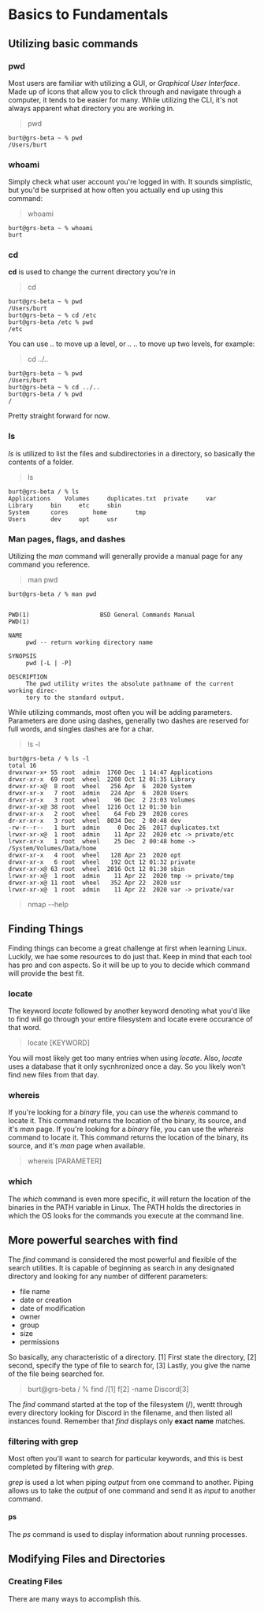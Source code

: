 # Basics to Fundamentals

## Utilizing basic commands

### pwd

Most users are familiar with utilizing a GUI, or _Graphical User Interface_. Made up of icons that allow you to click through and navigate through a computer, it tends to be easier for many. While utilizing the CLI, it's not always apparent what directory you are working in.

> pwd

```OUTPUT
burt@grs-beta ~ % pwd
/Users/burt
```

### whoami

Simply check what user account you're logged in with. It sounds simplistic, but you'd be surprised at how often you actually end up using this command:

> whoami

```OUTPUT
burt@grs-beta ~ % whoami
burt
```

### cd

__cd__ is used to change the current directory you're in

> cd 

```OUPUT
burt@grs-beta ~ % pwd
/Users/burt
burt@grs-beta ~ % cd /etc
burt@grs-beta /etc % pwd
/etc
```

You can use _.._ to move up a level, or _.. .._ to move up two levels, for example:

> cd ../..

```OUTPUT
burt@grs-beta ~ % pwd
/Users/burt
burt@grs-beta ~ % cd ../..
burt@grs-beta / % pwd
/
```

Pretty straight forward for now.

### ls

_ls_ is utilized to list the files and subdirectories in a directory, so basically the contents of a folder.

> ls

```OUTPUT
burt@grs-beta / % ls
Applications	Volumes		duplicates.txt	private		var
Library		bin		etc		sbin
System		cores		home		tmp
Users		dev		opt		usr
```

### Man pages, flags, and dashes

Utilizing the _man_ command will generally provide a manual page for any command you reference.

> man pwd

```OUTPUT
burt@grs-beta / % man pwd


PWD(1)                    BSD General Commands Manual                   PWD(1)

NAME
     pwd -- return working directory name

SYNOPSIS
     pwd [-L | -P]

DESCRIPTION
     The pwd utility writes the absolute pathname of the current working direc-
     tory to the standard output.

```

While utilizing commands, most often you will be adding parameters. Parameters are done using dashes, generally two dashes are reserved for full words, and singles dashes are for a char.

> ls -l

```OUTPUT
burt@grs-beta / % ls -l
total 16
drwxrwxr-x+ 55 root  admin  1760 Dec  1 14:47 Applications
drwxr-xr-x  69 root  wheel  2208 Oct 12 01:35 Library
drwxr-xr-x@  8 root  wheel   256 Apr  6  2020 System
drwxr-xr-x   7 root  admin   224 Apr  6  2020 Users
drwxr-xr-x   3 root  wheel    96 Dec  2 23:03 Volumes
drwxr-xr-x@ 38 root  wheel  1216 Oct 12 01:30 bin
drwxr-xr-x   2 root  wheel    64 Feb 29  2020 cores
dr-xr-xr-x   3 root  wheel  8034 Dec  2 00:48 dev
-rw-r--r--   1 burt  admin     0 Dec 26  2017 duplicates.txt
lrwxr-xr-x@  1 root  admin    11 Apr 22  2020 etc -> private/etc
lrwxr-xr-x   1 root  wheel    25 Dec  2 00:48 home -> /System/Volumes/Data/home
drwxr-xr-x   4 root  wheel   128 Apr 23  2020 opt
drwxr-xr-x   6 root  wheel   192 Oct 12 01:32 private
drwxr-xr-x@ 63 root  wheel  2016 Oct 12 01:30 sbin
lrwxr-xr-x@  1 root  admin    11 Apr 22  2020 tmp -> private/tmp
drwxr-xr-x@ 11 root  wheel   352 Apr 22  2020 usr
lrwxr-xr-x@  1 root  admin    11 Apr 22  2020 var -> private/var
```

> nmap --help

## Finding Things

Finding things can become a great challenge at first when learning Linux. Luckily, we hae some resources to do just that. Keep in mind that each tool has pro and con aspects. So it will be up to you to decide which command will provide the best fit.

### locate

The keyword _locate_ followed by another keyword denoting what you'd like to find will go through your entire filesystem and locate evere occurance of that word.

> locate [KEYWORD]

You will most likely get too many entries when using _locate_. Also, _locate_ uses a database that it only sycnhronized once a day. So you likely won't find new files from that day.

### whereis

If you're looking for a _binary_ file, you can use the _whereis_ command to locate it. This command returns the location of the binary, its source, and it's _man_ page.
If you're looking for a _binary_ file, you can use the _whereis_ command to locate it. This command returns the location of the binary, its source, and it's _man_ page when available.

> whereis [PARAMETER]

### which

The _which_ command is even more specific, it will return the location of the binaries in the PATH variable in Linux. 
The PATH holds the directories in which the OS looks for the commands you execute at the command line. 

## More powerful searches with find

The _find_ command is considered the most powerful and flexible of the search utilities. It is capable of beginning as search in any designated directory  and looking for any number of different parameters:

* file name
* date or creation
* date of modification
* owner
* group
* size
* permissions

So basically, any characteristic of a directory. [1] First state the directory, [2] second, specify the type of file to search for, [3] Lastly, you give the name of the file being searched for.

> burt@grs-beta / % find /[1] f[2] -name Discord[3]

The _find_ command started at the top of the filesystem (/), wentt through every directory looking for Discord in the filename, and then listed all instances found. Remember that _find_ displays only __exact name__ matches.

### filtering with grep

Most often you'll want to search for particular keywords, and this is best completed by filtering with _grep_.

_grep_ is used a lot when piping _output_ from one command to another. Piping allows us to take the _output_ of one command and send it as _input_ to another command.

#### ps

The _ps_ command is used to display information about running processes.

###

## Modifying Files and Directories

### Creating Files

There are many ways to accomplish this.
